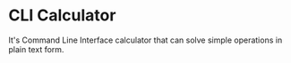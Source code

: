 # CLI Calculator

It's Command Line Interface calculator that can solve simple operations in plain text form.
